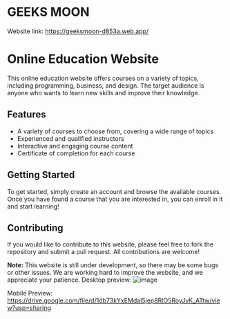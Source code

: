 # GEEKS MOON
Website link: https://geeksmoon-d853a.web.app/
# Online Education Website

This online education website offers courses on a variety of topics, including programming, business, and design. The target audience is anyone who wants to learn new skills and improve their knowledge.

## Features

* A variety of courses to choose from, covering a wide range of topics
* Experienced and qualified instructors
* Interactive and engaging course content
* Certificate of completion for each course

## Getting Started

To get started, simply create an account and browse the available courses. Once you have found a course that you are interested in, you can enroll in it and start learning!

## Contributing

If you would like to contribute to this website, please feel free to fork the repository and submit a pull request. All contributions are welcome!

**Note:** This website is still under development, so there may be some bugs or other issues. We are working hard to improve the website, and we appreciate your patience.
Desktop preview:
![image](https://github.com/itsanjalich/my-edusite/assets/93367550/b2174b9c-8626-4326-8460-f3426350bed1)

Mobile Preview:
https://drive.google.com/file/d/1db73kYxEMdaI5jep8RlO5RoyJvK_ATtw/view?usp=sharing

